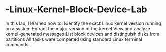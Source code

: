 # -Linux-Kernel-Block-Device-Lab
In this lab, I learned how to:  Identify the exact Linux kernel version running on a system  Extract the major version of the kernel  View and analyze kernel-generated messages  List block devices and distinguish disks from partitions  All tasks were completed using standard Linux terminal commands.

